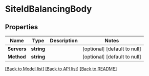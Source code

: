# SiteIdBalancingBody

## Properties
Name | Type | Description | Notes
------------ | ------------- | ------------- | -------------
**Servers** | **string** |  | [optional] [default to null]
**Method** | **string** |  | [optional] [default to null]

[[Back to Model list]](../README.md#documentation-for-models) [[Back to API list]](../README.md#documentation-for-api-endpoints) [[Back to README]](../README.md)


